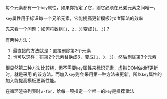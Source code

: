 每个元素都有一个`key`属性，如果你指定了它，则它必须在兄弟元素之间唯一。

`key`属性用于标识每一个兄弟元素，它能提高更新模板时diff算法的效率

先来看一个问题：如何将数组`[1, 2, 3]`变成`[1, 3]`？

有两种方法：

1. 最直接的方法就是：直接删除第2个元素
2. 也可以这样：将第2个元素替换成3，变成`[1, 3, 3]`，然后删除第3个元素

很显然第二种方法比较绕，但不需要`key`属性来标识元素，虚拟DOM做diff更新时，就是采用
的该方法。而加入`key`则会采用第一种方法来更新，所以`key`属性的加入能提高模板更新性能。

在循环渲染列表时`v-for`，给每一项指定一个唯一的`key`是推荐做法
